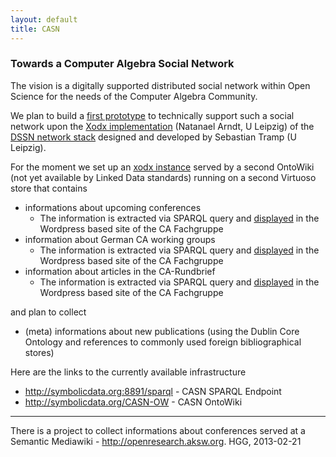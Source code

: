 ```yaml
---
layout: default
title: CASN
---
```


### Towards a Computer Algebra Social Network

The vision is a digitally supported distributed social network within Open Science for the needs of the Computer Algebra Community.

We plan to build a [first prototype](http://symbolicdata.org/CASN) to technically support such a social network upon the [Xodx implementation](http://aksw.org/Projects/Xodx.html) (Natanael Arndt, U Leipzig) of the [DSSN network stack](http://aksw.org/Projects/DSSN.html) designed and developed by Sebastian Tramp (U Leipzig).

For the moment we set up an [xodx instance](http://symbolicdata.org/CASN) served by a second OntoWiki (not yet available by Linked Data standards) running on a second Virtuoso store that contains

-   informations about upcoming conferences
    -   The information is extracted via SPARQL query and [displayed](http://www.fachgruppe-computeralgebra.de/tagungsankuendigungen/) in the Wordpress based site of the CA Fachgruppe
-   information about German CA working groups
    -   The information is extracted via SPARQL query and [displayed](http://www.fachgruppe-computeralgebra.de/arbeitsgruppen/) in the Wordpress based site of the CA Fachgruppe
-   information about articles in the CA-Rundbrief
    -   The information is extracted via SPARQL query and [displayed](http://www.fachgruppe-computeralgebra.de/rundbrief-beitraege/) in the Wordpress based site of the CA Fachgruppe

and plan to collect

-   (meta) informations about new publications (using the Dublin Core Ontology and references to commonly used foreign bibliographical stores)

Here are the links to the currently available infrastructure

-   <http://symbolicdata.org:8891/sparql> - CASN SPARQL Endpoint
-   <http://symbolicdata.org/CASN-OW> - CASN OntoWiki

* * * * *

There is a project to collect informations about conferences served at a Semantic Mediawiki - <http://openresearch.aksw.org>. HGG, 2013-02-21
